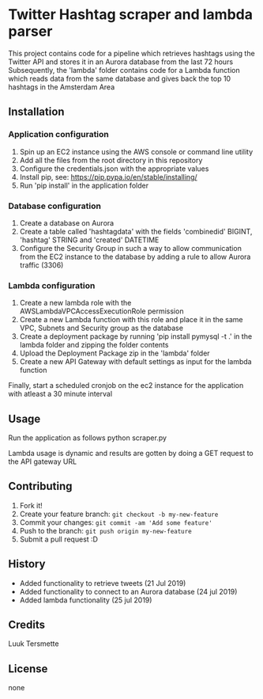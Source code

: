 # Twitter Hashtag scraper and lambda parser 

This project contains code for a pipeline which retrieves hashtags using the Twitter API and stores it in an Aurora database from the last 72 hours
Subsequently, the 'lambda' folder contains code for a Lambda function which reads data from the same database and gives back the top 10 hashtags in the Amsterdam Area

## Installation

### Application configuration
1. Spin up an EC2 instance using the AWS console or command line utility
2. Add all the files from the root directory in this repository
3. Configure the credentials.json with the appropriate values
4. Install pip, see: https://pip.pypa.io/en/stable/installing/
5. Run 'pip install' in the application folder

### Database configuration
1. Create a database on Aurora
2. Create a table called 'hashtagdata' with the fields 'combinedid' BIGINT, 'hashtag' STRING and 'created' DATETIME
3. Configure the Security Group in such a way to allow communication from the EC2 instance to the database by adding a rule to allow Aurora traffic (3306)

### Lambda configuration
1. Create a new lambda role with the AWSLambdaVPCAccessExecutionRole permission
2. Create a new Lambda function with this role and place it in the same VPC, Subnets and Security group as the database
3. Create a deployment package by running 'pip install pymysql -t .' in the lambda folder and zipping the folder contents
4. Upload the Deployment Package zip in the 'lambda' folder
5. Create a new API Gateway with default settings as input for the lambda function

Finally, start a scheduled cronjob on the ec2 instance for the application with atleast a 30 minute interval

## Usage

Run the application as follows
python scraper.py

Lambda usage is dynamic and results are gotten by doing a GET request to the API gateway URL

## Contributing

1. Fork it!
2. Create your feature branch: `git checkout -b my-new-feature`
3. Commit your changes: `git commit -am 'Add some feature'`
4. Push to the branch: `git push origin my-new-feature`
5. Submit a pull request :D

## History

- Added functionality to retrieve tweets (21 Jul 2019)
- Added functionality to connect to an Aurora database (24 jul 2019)
- Added lambda functionality (25 jul 2019)

## Credits

Luuk Tersmette

## License
none
